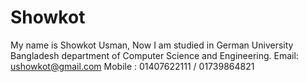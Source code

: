# Showkot
My name is Showkot Usman, Now I am studied in German University Bangladesh department of Computer Science and Engineering. 
Email: ushowkot@gmail.com
Mobile : 01407622111 / 01739864821
